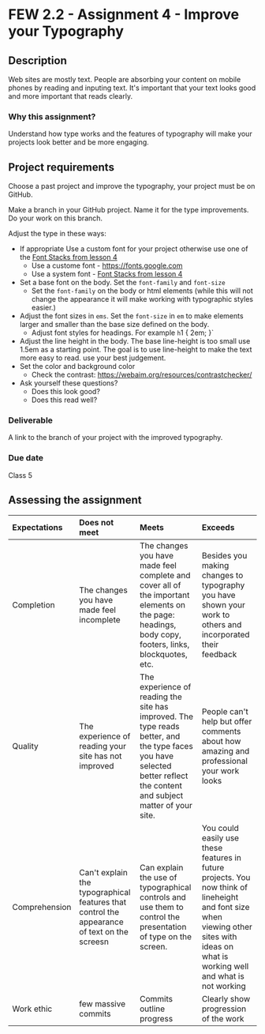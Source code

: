 # FEW 2.2 - Assignment 4 - Improve your Typography

## Description 

Web sites are mostly text. People are absorbing your content on mobile phones by reading and inputing text. It's important that your text looks good and more important that reads clearly. 

### Why this assignment?

Understand how type works and the features of typography will make your projects look better and be more engaging. 

## Project requirements

Choose a past project and improve the typography, your project must be on GitHub. 

Make a branch in your GitHub project. Name it for the type improvements. Do your work on this branch. 

Adjust the type in these ways:

- If appropriate Use a custom font for your project otherwise use one of the [Font Stacks from lesson 4](../lessons/lesson-04.md#ui-system-fonts)  
  - Use a custome font - https://fonts.google.com
  - Use a system font - [Font Stacks from lesson 4](../lessons/lesson-04.md#ui-system-fonts)  
- Set a base font on the body. Set the `font-family` and `font-size`
  - Set the `font-family` on the body or html elements (while this will not change the appearance it will make working with typographic styles easier.)
- Adjust the font sizes in `ems`. Set the `font-size` in `em` to make elements larger and smaller than the base size defined on the body. 
  - Adjust font styles for headings. For example `h`1 { 2em; }`
- Adjust the line height in the body. The base line-height is too small use 1.5em as a starting point. The goal is to use line-height to make the text more easy to read. use your best judgement. 
- Set the color and background color
  - Check the contrast: https://webaim.org/resources/contrastchecker/
- Ask yourself these questions?
  - Does this look good?
  - Does this read well? 

### Deliverable

A link to the branch of your project with the improved typography. 

### Due date

Class 5

## Assessing the assignment

| Expectations | Does not meet              | Meets                 | Exceeds                          |
|:-------------|:---------------------------|:----------------------|:---------------------------------|
| Completion   | The changes you have made feel incomplete | The changes you have made feel complete and cover all of the important elements on the page: headings, body copy, footers, links, blockquotes, etc. | Besides you making changes to typography you have shown your work to others and incorporated their feedback |
| Quality      | The experience of reading your site has not improved | The experience of reading the site has improved. The type reads better, and the type faces you have selected better reflect the content and subject matter of your site. | People can't help but offer comments about how amazing and professional your work looks |
| Comprehension| Can't explain the typographical features that control the appearance of text on the screesn | Can explain the use of typographical controls and use them to control the presentation of type on the screen. | You could easily use these features in future projects. You now think of lineheight and font size when viewing other sites with ideas on what is working well and what is not working |
| Work ethic   | few massive commits | Commits outline progress | Clearly show progression of the work |
